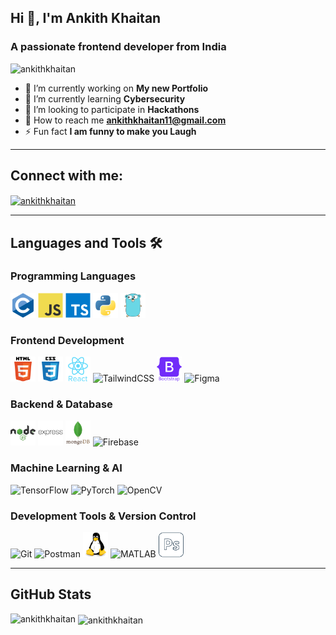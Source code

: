 ## Hi 👋, I'm Ankith Khaitan  
### A passionate frontend developer from India  

<p align="left"> <img src="https://komarev.com/ghpvc/?username=ankithkhaitan&label=Profile%20views&color=0e75b6&style=flat" alt="ankithkhaitan" /> </p>

- 🔧 I’m currently working on **My new Portfolio**  
- 🌱 I’m currently learning **Cybersecurity**  
- 👯 I’m looking to participate in **Hackathons**  
- 📧 How to reach me **ankithkhaitan11@gmail.com**  
- ⚡ Fun fact **I am funny to make you Laugh**  

---

## **Connect with me:**  
<a href="https://linkedin.com/in/ankithkhaitan" target="_blank"><img align="center" src="https://raw.githubusercontent.com/rahuldkjain/github-profile-readme-generator/master/src/images/icons/Social/linked-in-alt.svg" alt="ankithkhaitan" height="30" width="40" /></a>  

---

## **Languages and Tools** 🛠️  

### **Programming Languages**  
<p>
<img src="https://raw.githubusercontent.com/devicons/devicon/master/icons/c/c-original.svg" alt="C" width="40" height="40"/>
<img src="https://raw.githubusercontent.com/devicons/devicon/master/icons/javascript/javascript-original.svg" alt="JavaScript" width="40" height="40"/>
<img src="https://raw.githubusercontent.com/devicons/devicon/master/icons/typescript/typescript-original.svg" alt="TypeScript" width="40" height="40"/>
<img src="https://raw.githubusercontent.com/devicons/devicon/master/icons/python/python-original.svg" alt="Python" width="40" height="40"/>
<img src="https://raw.githubusercontent.com/devicons/devicon/master/icons/go/go-original.svg" alt="Go" width="40" height="40"/>
</p>

### **Frontend Development**  
<p>
<img src="https://raw.githubusercontent.com/devicons/devicon/master/icons/html5/html5-original-wordmark.svg" alt="HTML5" width="40" height="40"/>
<img src="https://raw.githubusercontent.com/devicons/devicon/master/icons/css3/css3-original-wordmark.svg" alt="CSS3" width="40" height="40"/>
<img src="https://raw.githubusercontent.com/devicons/devicon/master/icons/react/react-original-wordmark.svg" alt="React" width="40" height="40"/>
<img src="https://www.vectorlogo.zone/logos/tailwindcss/tailwindcss-icon.svg" alt="TailwindCSS" width="40" height="40"/>
<img src="https://raw.githubusercontent.com/devicons/devicon/master/icons/bootstrap/bootstrap-plain-wordmark.svg" alt="Bootstrap" width="40" height="40"/>
<img src="https://www.vectorlogo.zone/logos/figma/figma-icon.svg" alt="Figma" width="40" height="40"/>
</p>

### **Backend & Database**  
<p>
<img src="https://raw.githubusercontent.com/devicons/devicon/master/icons/nodejs/nodejs-original-wordmark.svg" alt="Node.js" width="40" height="40"/>
<img src="https://raw.githubusercontent.com/devicons/devicon/master/icons/express/express-original-wordmark.svg" alt="Express" width="40" height="40"/>
<img src="https://raw.githubusercontent.com/devicons/devicon/master/icons/mongodb/mongodb-original-wordmark.svg" alt="MongoDB" width="40" height="40"/>
<img src="https://www.vectorlogo.zone/logos/firebase/firebase-icon.svg" alt="Firebase" width="40" height="40"/>
</p>

### **Machine Learning & AI**  
<p>
<img src="https://www.vectorlogo.zone/logos/tensorflow/tensorflow-icon.svg" alt="TensorFlow" width="40" height="40"/>
<img src="https://www.vectorlogo.zone/logos/pytorch/pytorch-icon.svg" alt="PyTorch" width="40" height="40"/>
<img src="https://www.vectorlogo.zone/logos/opencv/opencv-icon.svg" alt="OpenCV" width="40" height="40"/>
</p>

### **Development Tools & Version Control**  
<p>
<img src="https://www.vectorlogo.zone/logos/git-scm/git-scm-icon.svg" alt="Git" width="40" height="40"/>
<img src="https://www.vectorlogo.zone/logos/getpostman/getpostman-icon.svg" alt="Postman" width="40" height="40"/>
<img src="https://raw.githubusercontent.com/devicons/devicon/master/icons/linux/linux-original.svg" alt="Linux" width="40" height="40"/>
<img src="https://upload.wikimedia.org/wikipedia/commons/2/21/Matlab_Logo.png" alt="MATLAB" width="40" height="40"/>
<img src="https://raw.githubusercontent.com/devicons/devicon/master/icons/photoshop/photoshop-line.svg" alt="Photoshop" width="40" height="40"/>
</p>

---

## **GitHub Stats**  
<p><img align="left" src="https://github-readme-stats.vercel.app/api/top-langs?username=ankithkhaitan&show_icons=true&locale=en&layout=compact" alt="ankithkhaitan" /></p>
<p>&nbsp;<img align="center" src="https://github-readme-stats.vercel.app/api?username=ankithkhaitan&show_icons=true&locale=en" alt="ankithkhaitan" /></p>
